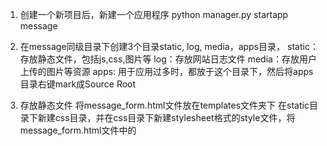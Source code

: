 1. 创建一个新项目后，新建一个应用程序
python manager.py startapp message

2. 在message同级目录下创建3个目录static, log, media，apps目录，
static：存放静态文件，包括js,css,图片等
log：存放网站日志文件
media：存放用户上传的图片等资源
apps: 用于应用过多时，都放于这个目录下，然后将apps目录右键mark成Source Root

3.  存放静态文件
将message_form.html文件放在templates文件夹下
在static目录下新建css目录，并在css目录下新建stylesheet格式的style文件，将message_form.html文件中的<style>标签内容剪切到style.css文件中，首尾<style>去掉，shift+tab使css格式整齐

4. 配置django连接mysql
在setting.py大概80行找到DATABASES代码段，默认是sqlites，我们修改为mysql如下，库名要事先写好


安装pymysql模块：pip install pymysql
python3 pymysql就是MySQLdb,基本使用方法：import pymysql as MySQLdb

django 中使用方法，在项目djangostart目录里的__init__.py中加入
import pymysql
pymysql.install_as_MySQLdb()


执行python manage.py migrate 首次执行，生成项目需要的一些基本数据库



5. 配置message_form.html页面展示出来

5.1 message/views.py中添加如下代码：
![image](https://github.com/pshyms/django/blob/master/liuyanban/first_day/images-folder/DIRS.png)

5.2 djangostart/urls.py中添加代码


5.3  DjangoGetStarted/settings.py 57行左右修templates代码块中的DIRS为如下，来指定模板位置


5.4 页面出来后，没css样式，原因是css文件没找到，这是因为在settings.py中我们只是指定了静态文件目录名

但是没指定静态文件查找的跟路径，所以还需添加如下代码






